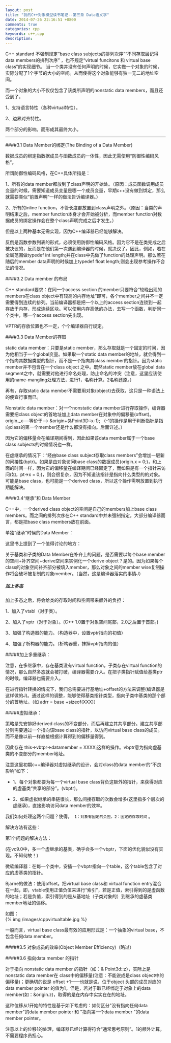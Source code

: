 ```yaml
---
layout: post
title: "我的C++对象模型读书笔记--第三章 Data语义学"
date: 2014-07-26 22:16:51 +0800
comments: true
categories: cpp
keywords: c++,cpp
description: 
---
```


 C++ standard 不强制规定“base class subjects的排列次序”“不同存取层记得data members的排列次序” ，也不规定“virtual funcitons 和 virtual base class“的实现细节。
当一个类并没有任何声明的时候，它实做一个对象的时候，实际分配了1个字节的大小的空间。从而使得这个对象能够有独一无二的地址空间。

而一个对象的大小不仅仅包含了该类所声明的nonstatic data members，而且还受到了，

1、支持语言特性（各种virtual特性）。

2、边界对齐特性。

两个部分的影响。而形成其最终大小。

***

####3.1 Data Member的绑定(The Binding of a Data Member)

 数据成员的绑定指数据成员与函数成员的一体性，因此无需使用“防御性编码风格”。

 所谓防御性编码风格，在C++具体所指是：

1、所有的data member都放到了class声明的开始处。（原因：成员函数调用成员变量的时候，需要知道成员变量是哪一个成员变量，早期c++没有做到绑定，那么就需要类似“前置声明”一样的做法告诉编译器。）

2、所有的inline function，不管长度都放置到class声明之外。（原因：当类的声明结束之后，member function本身才会开始被分析，而member function对数据成员的绑定操作会在整个class声明完成之后才发生。）

但是以上两种基本无需实现，因为C++编译器已经能够解决。

反倒是函数参数列表的形式，必须使用防御性编码风格。因为它不是在类完成之后被决议的，反而是在他们第一次遇到编译器的时候，就决议了。因此，例如，若在全局范围做typedef int length;并在class中先做了function的处理声明。那么若在随后的member data声明的时候加上typedef float length;则会出现参考操作不合法的情况。

 

####3.2  Data member 的布局

C++ standard要求：在同一个access section 的member只要符合“较晚出现的members在class object中有较高的内存地址”即可，各个member之间并不一定需要得到连续的排列。当前编译器都是把一个以上的access section连锁到一起存放于内存，形成连续区块。可以使用内存高低的办法，去写一个函数，判断同一个类中，哪一个access section先出现。

VPTR的存放位置也不一定，个个编译器自行规定。

 

####3.3 Data Member的存取

static data member：只要是static member，那么存取就是一个固定的时间，因为他相当于一个global变量。如果取一个static data member的地址，就会得到一个指向其数据类型的指针，而不是一个指向其class member的指针。因为static member并不包含在一个class object 之中。既然static member放在global data segment之中，就需要对他进行命名处理，防止命名的冲突（注意，这里应该使用的name-mangling处理方法，进行1，名称计算。2名称还原。）

再有，存取static data member不需要用对象(object)去获取，这只是一种语法上的便宜行事而已。

Nonstatic data member：对一个nonstatic data member进行存取操作，编译器需要把class object的首地址加上data member在对象中的偏移量(offset)。origin._x---等价于-->  &origin+(&Point3D::x-1); （-1的操作是用于判断指针是指向class的第一个member还是什么都没有指向。后面详述。）

因为它的偏移量会在编译期间得到，因此如果该data member属于一个base class subjects的时候情况也一样。

在虚继承的情况下：“经由base class subject存取class members”会增加一层新的间接性(bptr)。如果是由对象访问base class的数据成员(origin.x = 0;)，和上面的时间一样，因为它的偏移量在编译期间已经固定了，而如果是有一个指针来访问(如，pt->x = 0;)，则会很复杂，因为不知道该指针是指向什么类型的的对象。可能是base class，也可能是一个derived class，所以这个操作需啊放置到执行期能解决。

 

####3.4“继承”和 Data Member

C++中，一个derived class object的空间是自己的members加上base class members。而之间的排列次序在C++  standard中并未强制指定。大部分编译器而言，都是把base class members放在前面。

 

单独“继承”时候的Data Member：

这里书上提到了一个值得讨论的地方：

关于基类和子类的Data Member在补齐上的问题，是否需要以每个base member的空间+补齐空间+derive空间来实例化一个derive object？是的。因为如果每个class的对象空间补齐部分被填入member，那么对象之间的member wise复制操作将会破坏被复制的对象member。（当然，这是编译器落实的事情J）

 

##### 加上多态

加上多态之后，将会给类的存取时间和空间带来额外的负担：

1、加入了vtabl（对于类）。

2、加入了vptr（对于对象）。(C++ 1.0置于对象空间尾部，2.0之后置于首部。)

3、加强了构造器的能力。（构造器中，设置vptr指向的初值）

4、加强了析构器的能力。（析构器重，抹掉vptr指向的值）

 

#####加上多重继承：

注意，在多继承中，存在基类没有virtual function，子类存在virtual function的情况，那么自然多态就会被打破，编译器需要介入。在把子类指针赋值给基类ptr的时候，编译器也需要介入。

在进行指针转换的情况下，我们总需要进行基地址+offset的方法来调整(编译器是这样做的J)。通过这样的调整，能够使得基类指针类型，指向子类中基类的那个部分的首地址。（如 adrr = base +sizeof(XXX)）

 

#####虚拟继承：

策略是先安排好derived class的不变部分，而后再建立其共享部分。建立共享部分则需要通过一个指向该base class的指针，以访问virtual base class的成员。而不是像以前一样直接根据计算得到的偏移量得到。

因此存在 this->vbtpr->datamember = XXXX;这样的操作。vbptr意为指向虚基类的不变部分的member地址。

注意这里初期c++编译器对虚拟继承的设计，会对class的data member的“不良影响”如下：

* 1、每个对象都要为每一个virtual base class背负这额外的指针，来获得对应的虚基类“共享的部分”。(vbptr)。

* 2、如果虚拟继承的串链很长，那么间接存取的次数会增多(这里指多个层次的虚继承)，直接影响访问data member的效率。

我们如何处理这两个问题？使得，` 1：对象有固定的负担。2：固定的存取时间` 。

解决方法有这些：

第1个问题的解决方法：

(在vc9.0中，多一个虚继承的基类，确乎会多一个vbptr，下面的优化貌似没有实现。不知何故！)

微软编译器：在每一个类中，安插一个vbptr指向一个table，这个table包含了对应的虚基类的指针。

Bjarne的做法：使用offset。把virtual base class和 virtual function entry混合在一起，即，vtable使用正值负值来进行“索引”，若是正值，索引得到的是虚函数的地址；若是负值，索引得到的是从基地址（子类对象的）到继承的虚基类member地址的偏移。  

如图：  
  {% img /images/cppvirtualtable.jpg %}
    
一般而言，virtual base class最有效的应用形式是：一个抽象的virtual base，不包含任何data member。

#####3.5 对象成员的效率(Object Member Efficiency)（略过）

#####3.6 指向data member 的指针

   

对于指向 nonstatic data member 的指针（如：& Point3d::z），实际上是nonstatic data member在 class中的偏移量(注意：不能说成是class object中的偏移量)；更确切的说是 offset +1——也就是说，位于object 头部的成员对应的data member pointer 的值为1。但是，若对于取已经绑定于对象上的data member(如：&origin.z)，取得的是在内存中实实在在的地址。

这种位移从1开始的特性是基于如下考虑的：如何区分"没有指向任何data member"的data member pointer 和 "指向第一个data member "的data member pointer。

注意以上的位移1的处理，编译器已经计算得符合“通常思考原则”。1的额外计算，不需要程序员担心。



